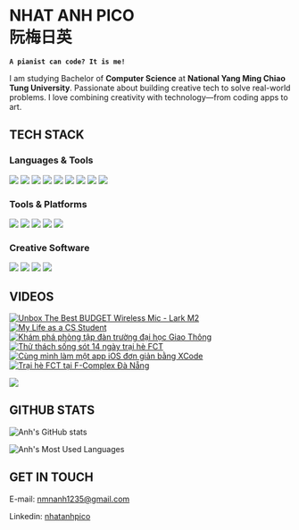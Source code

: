 # NHAT ANH PICO <br> 阮梅日英

**`A pianist can code? It is me!`**

I am studying Bachelor of **Computer Science** at **National Yang Ming Chiao Tung University**.  Passionate about building creative tech to solve real-world problems. I love combining creativity with technology—from coding apps to art.

## TECH STACK

### Languages & Tools
<p>
  <img src="https://img.shields.io/badge/html5-%23E34F26.svg?style=for-the-badge&logo=html5&logoColor=white"/>
  <img src="https://img.shields.io/badge/css3-%231572B6.svg?style=for-the-badge&logo=css3&logoColor=white"/>
  <img src="https://img.shields.io/badge/javascript-%23323330.svg?style=for-the-badge&logo=javascript&logoColor=%23F7DF1E"/>
  <img src="https://img.shields.io/badge/python-3670A0?style=for-the-badge&logo=python&logoColor=ffdd54"/>
  <img src="https://img.shields.io/badge/c-%2300599C.svg?style=for-the-badge&logo=c&logoColor=white"/>
  <img src="https://img.shields.io/badge/c++-%2300599C.svg?style=for-the-badge&logo=c%2B%2B&logoColor=white"/>
  <img src="https://img.shields.io/badge/swift-F54A2A?style=for-the-badge&logo=swift&logoColor=white"/>
  <img src="https://img.shields.io/badge/java-%23ED8B00.svg?style=for-the-badge&logo=openjdk&logoColor=white"/>
  <img src="https://img.shields.io/badge/mysql-4479A1.svg?style=for-the-badge&logo=mysql&logoColor=white"/>
</p>

### Tools & Platforms
<p>
  <img src="https://img.shields.io/badge/github-%23121011.svg?style=for-the-badge&logo=github&logoColor=white"/>
  <img src="https://img.shields.io/badge/gitlab-%23181717.svg?style=for-the-badge&logo=gitlab&logoColor=white"/>
  <img src="https://img.shields.io/badge/Figma-%23F24E1E.svg?style=for-the-badge&logo=figma&logoColor=white"/>
  <img src="https://img.shields.io/badge/Notion-%23000000.svg?style=for-the-badge&logo=notion&logoColor=white"/>
  <img src="https://img.shields.io/badge/Microsoft_Office-D83B01?style=for-the-badge&logo=microsoft-office&logoColor=white"/>
</p>

### Creative Software
<p>
  <img src="https://img.shields.io/badge/adobe%20photoshop-%2331A8FF.svg?style=for-the-badge&logo=adobe%20photoshop&logoColor=white"/>
  <img src="https://img.shields.io/badge/adobe%20illustrator-%23FF9A00.svg?style=for-the-badge&logo=adobe%20illustrator&logoColor=white"/>
  <img src="https://img.shields.io/badge/Adobe%20Lightroom-31A8FF.svg?style=for-the-badge&logo=Adobe%20Lightroom&logoColor=white"/>
  <img src="https://img.shields.io/badge/Adobe%20XD-470137?style=for-the-badge&logo=Adobe%20XD&logoColor=#FF61F6"/>
</p>

## VIDEOS
<!-- BEGIN YOUTUBE-CARDS -->
[![Unbox The Best BUDGET Wireless Mic - Lark M2](https://ytcards.demolab.com/?id=4CwSeMqSbc4&title=Unbox+The+Best+BUDGET+Wireless+Mic+-+Lark+M2&lang=en&timestamp=1746277209&background_color=%230d1117&title_color=%23ffffff&stats_color=%23dedede&max_title_lines=1&width=250&border_radius=5 "Unbox The Best BUDGET Wireless Mic - Lark M2")](https://www.youtube.com/watch?v=4CwSeMqSbc4)
[![My Life as a CS Student](https://ytcards.demolab.com/?id=SbZE1DVZUUU&title=My+Life+as+a+CS+Student&lang=en&timestamp=1745668858&background_color=%230d1117&title_color=%23ffffff&stats_color=%23dedede&max_title_lines=1&width=250&border_radius=5 "My Life as a CS Student")](https://www.youtube.com/watch?v=SbZE1DVZUUU)
[![Khám phá phòng tập đàn trường đại học Giao Thông](https://ytcards.demolab.com/?id=Nflqwi8iD3Q&title=Kh%C3%A1m+ph%C3%A1+ph%C3%B2ng+t%E1%BA%ADp+%C4%91%C3%A0n+tr%C6%B0%E1%BB%9Dng+%C4%91%E1%BA%A1i+h%E1%BB%8Dc+Giao+Th%C3%B4ng&lang=en&timestamp=1745060438&background_color=%230d1117&title_color=%23ffffff&stats_color=%23dedede&max_title_lines=1&width=250&border_radius=5 "Khám phá phòng tập đàn trường đại học Giao Thông")](https://www.youtube.com/watch?v=Nflqwi8iD3Q)
[![Thử thách sống sót 14 ngày trại hè FCT](https://ytcards.demolab.com/?id=xF0QX24W4zc&title=Th%E1%BB%AD+th%C3%A1ch+s%E1%BB%91ng+s%C3%B3t+14+ng%C3%A0y+tr%E1%BA%A1i+h%C3%A8+FCT&lang=en&timestamp=1721733361&background_color=%230d1117&title_color=%23ffffff&stats_color=%23dedede&max_title_lines=1&width=250&border_radius=5 "Thử thách sống sót 14 ngày trại hè FCT")](https://www.youtube.com/watch?v=xF0QX24W4zc)
[![Cùng mình làm một app iOS đơn giản bằng XCode](https://ytcards.demolab.com/?id=3GGs9N5H1yg&title=C%C3%B9ng+m%C3%ACnh+l%C3%A0m+m%E1%BB%99t+app+iOS+%C4%91%C6%A1n+gi%E1%BA%A3n+b%E1%BA%B1ng+XCode&lang=en&timestamp=1692365271&background_color=%230d1117&title_color=%23ffffff&stats_color=%23dedede&max_title_lines=1&width=250&border_radius=5 "Cùng mình làm một app iOS đơn giản bằng XCode")](https://www.youtube.com/watch?v=3GGs9N5H1yg)
[![Trại hè FCT tại F-Complex Đà Nẵng](https://ytcards.demolab.com/?id=7KlWCqu4Fw0&title=Tr%E1%BA%A1i+h%C3%A8+FCT+t%E1%BA%A1i+F-Complex+%C4%90%C3%A0+N%E1%BA%B5ng&lang=en&timestamp=1688386416&background_color=%230d1117&title_color=%23ffffff&stats_color=%23dedede&max_title_lines=1&width=250&border_radius=5 "Trại hè FCT tại F-Complex Đà Nẵng")](https://www.youtube.com/watch?v=7KlWCqu4Fw0)
<!-- END YOUTUBE-CARDS -->

[<img src="https://custom-icon-badges.demolab.com/badge/-Subscribe%20For%20More-red?style=for-the-badge&logo=video&logoColor=white"/>](https://www.youtube.com/@nhatanhpico?sub_confirmation=1)

## GITHUB STATS
![Anh's GitHub stats](https://github-readme-stats.vercel.app/api?username=nhatanhpico&show_icons=true&theme=tokyonight&hide=stars&count_private=true)

![Anh's Most Used Languages](https://github-readme-stats.vercel.app/api/top-langs/?username=nhatanhpico&layout=compact&theme=tokyonight)

## GET IN TOUCH

E-mail: <a href="mailto:nmnanh1235@gmail.com">nmnanh1235@gmail.com</a>

Linkedin: <a href="https://linkedin.com/in/nhatanhpico">nhatanhpico</a>

<!-- <a style="color: white; text-decoration: none;" href="https://www.youtube.com/@nhatanhpico?sub_confirmation=1">👉 Subscribe My Youtube Channel</a> -->
